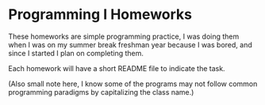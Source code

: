 # Programming I Homeworks

These homeworks are simple programming practice, I was doing them when I was on my summer break freshman year because I was bored, and since I started I plan on completing them.

Each homework will have a short README file to indicate the task.

(Also small note here, I know some of the programs may not follow common programming paradigms by capitalizing the class name.)
